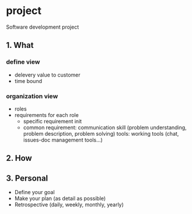# project
Software development project

## 1. What
### define view
 - delevery value to customer
 - time bound
### organization view
 - roles
 - requirements for each role
   + specific requirement
      init 
   + common requirement: 
      communication skill (problem understanding, problem description, problem solving)
      tools: working tools (chat, issues-doc management tools...)
   


## 2. How


## 3. Personal
- Define your goal
- Make your plan (as detail as possible)
- Retrospective (daily, weekly, monthly, yearly)
